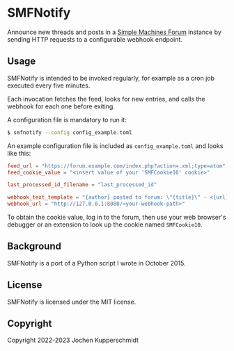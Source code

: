 # SMFNotify

Announce new threads and posts in a [Simple Machines
Forum](http://simplemachines.org/) instance by sending HTTP requests to
a configurable webhook endpoint.


## Usage

SMFNotify is intended to be invoked regularly, for example as a cron job
executed every five minutes.

Each invocation fetches the feed, looks for new entries, and calls the
webhook for each one before exiting.

A configuration file is mandatory to run it:

```sh
$ smfnotify --config config_example.toml
```

An example configuration file is included as ``config_example.toml`` and
looks like this:

```toml
feed_url = "https://forum.example.com/index.php?action=.xml;type=atom"
feed_cookie_value = "<insert value of your 'SMFCookie10' cookie>"

last_processed_id_filename = "last_processed_id"

webhook_text_template = "{author} posted to forum: \"{title}\" - <{url}>"
webhook_url = "http://127.0.0.1:8080/<your-webhook-path>"
```

To obtain the cookie value, log in to the forum, then use your web
browser's debugger or an extension to look up the cookie named
``SMFCookie10``.


## Background

SMFNotify is a port of a Python script I wrote in October 2015.


## License

SMFNotify is licensed under the MIT license.


## Copyright

Copyright 2022-2023 Jochen Kupperschmidt
